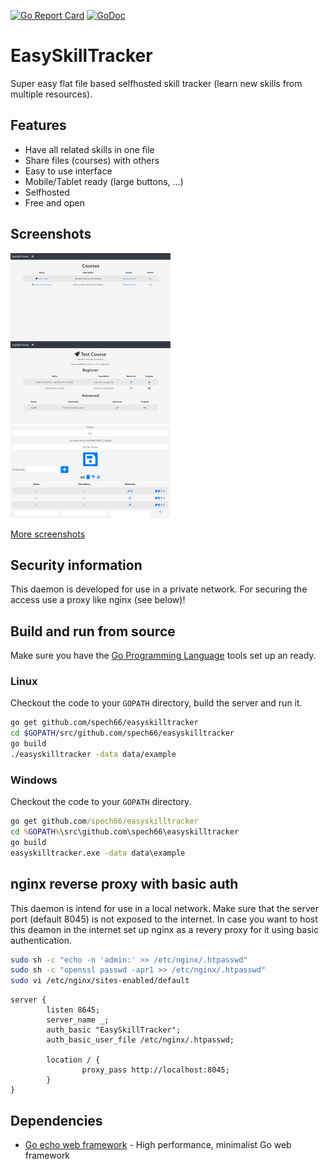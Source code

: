 [![Go Report Card](https://goreportcard.com/badge/github.com/spech66/easyskilltracker)](https://goreportcard.com/report/github.com/spech66/easyskilltracker) [![GoDoc](https://godoc.org/github.com/spech66/easyskilltracker?status.svg)](https://godoc.org/github.com/spech66/easyskilltracker) 

# EasySkillTracker

Super easy flat file based selfhosted skill tracker (learn new skills from multiple resources).

## Features

* Have all related skills in one file
* Share files (courses) with others
* Easy to use interface
* Mobile/Tablet ready (large buttons, ...)
* Selfhosted
* Free and open

## Screenshots

[![Start](https://raw.githubusercontent.com/spech66/easyskilltracker/master/_screenshots/s_001_start.png "Start")](https://raw.githubusercontent.com/spech66/easyskilltracker/master/_screenshots/001_start.png)
[![Skills](https://raw.githubusercontent.com/spech66/easyskilltracker/master/_screenshots/s_002_skills_01.png "Skills")](https://raw.githubusercontent.com/spech66/easyskilltracker/master/_screenshots/002_skills_01.png)
[![Edit](https://raw.githubusercontent.com/spech66/easyskilltracker/master/_screenshots/s_003_edit_01.png "Edit")](https://raw.githubusercontent.com/spech66/easyskilltracker/master/_screenshots/003_edit_01.png)

[More screenshots](https://github.com/spech66/easyskilltracker/tree/master/_screenshots)

## Security information

This daemon is developed for use in a private network. For securing the access use a proxy like nginx (see below)!

## Build and run from source

Make sure you have the [Go Programming Language](https://golang.org/) tools set up an ready.

### Linux

Checkout the code to your `GOPATH` directory, build the server and run it.

```bash
go get github.com/spech66/easyskilltracker
cd $GOPATH/src/github.com/spech66/easyskilltracker
go build
./easyskilltracker -data data/example
```

### Windows

Checkout the code to your `GOPATH` directory.

```cmd
go get github.com/spech66/easyskilltracker
cd %GOPATH%\src\github.com\spech66\easyskilltracker
go build
easyskilltracker.exe -data data\example
```

## nginx reverse proxy with basic auth

This daemon is intend for use in a local network. Make sure that the server port (default 8045) is not exposed to the internet.
In case you want to host this deamon in the internet set up nginx as a revery proxy for it using basic authentication.

```bash
sudo sh -c "echo -n 'admin:' >> /etc/nginx/.htpasswd"
sudo sh -c "openssl passwd -apr1 >> /etc/nginx/.htpasswd"
sudo vi /etc/nginx/sites-enabled/default
```

```nginx
server {
        listen 8645;
        server_name _;
        auth_basic "EasySkillTracker";
        auth_basic_user_file /etc/nginx/.htpasswd;

        location / {
                proxy_pass http://localhost:8045;
        }
}
```

## Dependencies

* [Go echo web framework](github.com/labstack/echo) - High performance, minimalist Go web framework
